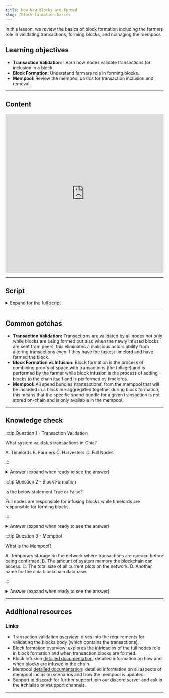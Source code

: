 ```yaml
---
title: How New Blocks are Formed
slug: /block-formation-basics
---
```


In this lesson, we review the basics of block formation including the farmers role in validating transactions, forming blocks, and managing the mempool.

## Learning objectives

- **Transaction Validation**: Learn how nodes validate transactions for inclusion in a block.
- **Block Formation**: Understand farmers role in forming blocks.
- **Mempool**: Review the mempool basics for transaction inclusion and removal.

---

## Content

<div class="videoWrapper">
<iframe width="100%" height="504" src="https://www.youtube.com/embed/yxt53B4GGbM" frameborder="0" allowfullscreen="allowfullscreen"></iframe>
</div>

---

## Script

<details>

<summary> Expand for the full script </summary>

00:00\
Every time a transaction occurs, it first gets sent to a full node (a node that is staying synced with the current state of the network), which verifies that it is a valid transaction.

00:15
This verification ensures that the conditions and signatures are valid, and that the coins being spent are currently unspent and valid. The transaction is then added to the mempool waiting to be included in a block.

00:30
A Farmer that wins the challenge will form a block by retrieving transactions from the mempool, usually based on fee amount, until the maximum block size is reached. The block is then signed and added to the chain,

00:45
and the relevant transactions are cleared from the mempool. In this way, transactions are propagated throughout the network very quickly, through the mempool, but are only confirmed once included in a block.

01:00

</details>

---

## Common gotchas

- **Transaction Validation:** Transactions are validated by all nodes not only while blocks are being formed but also when the newly infused blocks are sent from peers, this eliminates a malicious actors ability from altering transactions even if they have the fastest timelord and have farmed the block.
- **Block Formation vs Infusion:** Block formation is the process of combining proofs of space with transactions (the foliage) and is performed by the farmer while block infusion is the process of adding blocks to the chain itself and is performed by timelords.
- **Mempool:** All spend bundles (transactions) from the mempool that will be included in a block are aggregated together during block formation, this means that the specific spend bundle for a given transaction is not stored on-chain and is only available in the mempool.

---

## Knowledge check

:::tip Question 1 - Transaction Validation

What system validates transactions in Chia?

A. Timelords
B. Farmers
C. Harvesters
D. Full Nodes

:::

<details>

<summary> Answer (expand when ready to see the answer)  </summary>

D. 全节点

</details>

:::tip Question 2 - Block Formation

Is the below statement True or False?

Full nodes are responsible for infusing blocks while timelords are responsible for forming blocks.

:::

<details>

<summary> Answer (expand when ready to see the answer)  </summary>

False, it is timelords that **infuse** blocks to the chain and the role of full nodes to **form** blocks while creating proofs of space.

</details>

:::tip Question 3 - Mempool

What is the Mempool?

A. Temporary storage on the network where transactions are queued before being confirmed.
B. The amount of system memory the blockchain can access.
C. The total size of all current plots on the network.
D. Another name for the chia blockchain database.

:::

<details>

<summary> Answer (expand when ready to see the answer) </summary>

A. Temporary storage on the network where transactions are queued before being confirmed.

</details>

---

## Additional resources

### Links

- Transaction validation [overview](https://docs.chia.net/block-validation/#body-validation): dives into the requirements for validating the blocks body (which contains the transactions).
- Block formation [overview](https://docs.chia.net/consensus-foliage): explores the intricacies of the full nodes role in block formation and when transaction blocks are formed.
- Block Infusion [detailed documentation](https://docs.chia.net/signage-and-infusion-points/): detailed information on how and when blocks are infused in the chain.
- Mempool [detailed documentation](https://docs.chia.net/mempool/): detailed information on all aspects of mempool inclusion scenarios and how the mempool is updated.
- Support [in discord](https://discord.gg/chia): for further support join our discord server and ask in the #chialisp or #support channels.

---
